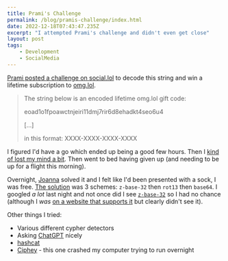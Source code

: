 ```yaml
---
title: Prami's Challenge
permalink: /blog/pramis-challenge/index.html
date: 2022-12-18T07:43:47.235Z
excerpt: "I attempted Prami's challenge and didn't even get close"
layout: post
tags:
    - Development
    - SocialMedia
---
```


[Prami posted a challenge on social.lol](https://social.lol/@prami/109530090151262300) to decode this string and win a lifetime subscription to [omg.lol](https://home.omg.lol/referred-by/robb). 

> The string below is an encoded lifetime omg.lol gift code:
> 
> eoad1o1fpoawctnjeiri11dmj7rir6d8ehadkt4seo6u4
>
> [...]
> 
> in this format: XXXX-XXXX-XXXX-XXXX

I figured I'd have a go which ended up being a good few hours. Then I [kind of lost my mind a bit](https://toot.rknight.me/2022/12/17/this-challenge-from.html). Then went to bed having given up (and needing to be up for a flight this morning). 

Overnight, [Joanna](https://social.lol/@jmj) solved it and I felt like I'd been presented with a sock, I was free. [The solution](https://social.lol/@prami/109531877004198974) was 3 schemes: `z-base-32` then `rot13` then `base64`. I googled _a lot_ last night and not once did I see [`z-base-32`](https://en.wikipedia.org/wiki/Base32#z-base-32) so I had no chance (although I _was_ [on a website that supports it](https://cryptii.com/pipes/z-base-32) but clearly didn't see it).

Other things I tried:

- Various different cypher detectors
- Asking [ChatGPT](https://chat.openai.com/chat) nicely
- [hashcat](https://hashcat.net/hashcat/)
- [Ciphey](https://github.com/Ciphey/Ciphey) - this one crashed my computer trying to run overnight
